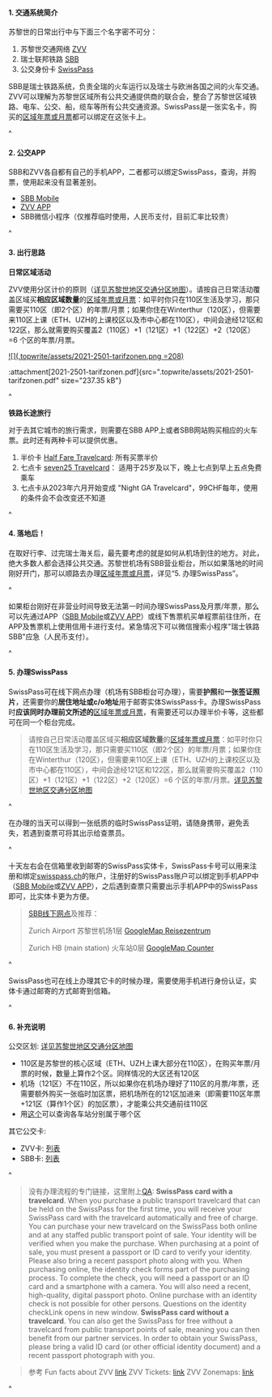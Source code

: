 #### **1. 交通系统简介**

苏黎世的日常出行中与下面三个名字密不可分：

1. 苏黎世交通网络 [ZVV](https://www.zvv.ch/zvv/en/home.html)
2. 瑞士联邦铁路 [SBB](https://www.sbb.ch/en)
3. 公交身份卡 [SwissPass](https://www.swisspass.ch/info/welcome)

SBB是瑞士铁路系统，负责全瑞的火车运行以及瑞士与欧洲各国之间的火车交通。ZVV可以理解为苏黎世区域所有公共交通提供商的联合会，整合了苏黎世区域铁路、电车、公交、船，缆车等所有公共交通资源。SwissPass是一张实名卡，购买的[区域年票或月票](https://www.zvv.ch/zvv/en/travelcards-and-tickets/travelcards/networkpass.html)都可以绑定在这张卡上。

^

#### **2. 公交APP**

SBB和ZVV各自都有自己的手机APP，二者都可以绑定SwissPass，查询，并购票，使用起来没有显著差别。

* [SBB Mobile](https://www.sbb.ch/de/fahrplan/mobile-fahrplaene/sbb-mobile.html)
* [ZVV APP](https://www.zvv.ch/zvv/de/service/apps/zvv-app.html)
* SBB微信小程序（仅推荐临时使用，人民币支付，目前汇率比较贵）

^

#### **3. 出行思路**

**日常区域活动**

ZVV使用分区计价的原则（[详见苏黎世地区交通分区地图](https://www.zvv.ch/zvv/en/travelcards-and-tickets/zones/zone-maps.html)）。请按自己日常活动覆盖区域买**相应区域数量**的[区域年票或月票](https://www.zvv.ch/zvv/en/travelcards-and-tickets/travelcards/networkpass.html)：如平时你只在110区生活及学习，那只需要买110区（即2个区）的年票/月票；如果你住在Winterthur（120区），但需要来110区上课（ETH、UZH的上课校区以及市中心都在110区），中间会途经121区和122区，那么就需要购买覆盖2（110区）+1（121区）+1（122区）+2（120区）=6 个区的年票/月票。

[![](.topwrite/assets/2021-2501-tarifzonen.png =208)](https://www.zvv.ch/zvv-assets/abos-und-tickets/zonen/2021-2501-tarifzonen.pdf)

:attachment[2021-2501-tarifzonen.pdf]{src=".topwrite/assets/2021-2501-tarifzonen.pdf" size="237.35 kB"}

^

**铁路长途旅行**

对于去其它城市的旅行需求，则需要在SBB APP上或者SBB网站购买相应的火车票。此时还有两种卡可以提供优惠。

1. 半价卡 [Half Fare Travelcard](https://www.sbb.ch/en/travelcards-and-tickets/railpasses/half-fare-travelcard.html): 所有买票半价
2. 七点卡 [seven25 Travelcard](https://www.sbb.ch/en/travelcards-and-tickets/railpasses/seven25-travelcard.html)： 适用于25岁及以下，晚上七点到早上五点免费乘车
3. 七点卡从2023年六月开始变成 "Night GA Travelcard"，99CHF每年，使用的条件会不会改变还不知道

^

#### **4. 落地后**！

在取好行李、过完瑞士海关后，最先要考虑的就是如何从机场到住的地方。对此，绝大多数人都会选择公共交通。苏黎世机场有SBB营业柜台，所以如果落地的时间刚好开门，那可以顺路去办理[区域年票或月票](https://www.zvv.ch/zvv/en/travelcards-and-tickets/travelcards/networkpass.html)，详见“5. 办理SwissPass”。

^

如果柜台刚好在非营业时间导致无法第一时间办理SwissPass及月票/年票，那么可以先通过APP（[SBB Mobile](https://www.sbb.ch/de/fahrplan/mobile-fahrplaene/sbb-mobile.html)或[ZVV APP](https://www.zvv.ch/zvv/de/service/apps/zvv-app.html)）或线下售票机买单程票前往住所，在APP及售票机上使用信用卡进行支付。紧急情况下可以微信搜索小程序"瑞士铁路SBB"应急（人民币支付）。

^

#### **5. 办理SwissPass**

SwissPass可在线下网点办理（机场有SBB柜台可办理），需要**护照**和**一张签证照片**，还需要你的**居住地址或c/o地址**用于邮寄实体SwissPass卡。办理SwissPass时**应该同时办理前文所述的**[区域年票或月票](https://www.zvv.ch/zvv/en/travelcards-and-tickets/travelcards/networkpass.html)，有需要还可以办理半价卡等，这些都可在同一个柜台完成。

> 请按自己日常活动覆盖区域买**相应区域数量**的[区域年票或月票](https://www.zvv.ch/zvv/en/travelcards-and-tickets/travelcards/networkpass.html)：如平时你只在110区生活及学习，那只需要买110区（即2个区）的年票/月票；如果你住在Winterthur（120区），但需要来110区上课（ETH、UZH的上课校区以及市中心都在110区），中间会途经121区和122区，那么就需要购买覆盖2（110区）+1（121区）+1（122区）+2（120区）=6 个区的年票/月票。[详见苏黎世地区交通分区地图](https://www.zvv.ch/zvv/en/travelcards-and-tickets/zones/zone-maps.html)

^

在办理的当天可以得到一张纸质的临时SwissPass证明，请随身携带，避免丢失，若遇到查票可将其出示给查票员。

^

十天左右会在信箱里收到邮寄的SwissPass实体卡，SwissPass卡号可以用来注册和绑定[swisspass.ch](https://www.swisspass.ch/register)的账户，注册好的SwissPass账户可以绑定到手机APP中（[SBB Mobile](https://www.sbb.ch/de/fahrplan/mobile-fahrplaene/sbb-mobile.html)或[ZVV APP](https://www.zvv.ch/zvv/de/service/apps/zvv-app.html)），之后遇到查票只需要出示手机APP中的SwissPass即可，比实体卡更为方便。

> [SBB线下网点](https://www.sbb.ch/en/station-services/at-the-station/services-at-the-station/gift-ideas/mondaine/points-of-sale.html)及推荐：
>
> Zurich Airport 苏黎世机场1层 [GoogleMap Reisezentrum](https://goo.gl/maps/v1efYctGYJcWsb3P9)
>
> Zurich HB (main station) 火车站0层 [GoogleMap Counter](https://goo.gl/maps/JTy8Kee2fbZ5SigC9)

^

SwissPass也可在线上办理其它卡的时候办理，需要使用手机进行身份认证，实体卡通过邮寄的方式邮寄到信箱。

^

#### **6. 补充说明**

公交区划: [详见苏黎世地区交通分区地图](https://www.zvv.ch/zvv/en/travelcards-and-tickets/zones/zone-maps.html)

* 110区是苏黎世的核心区域（ETH、UZH上课大部分在110区），在购买年票/月票的时候，数量上算作2个区。同样情况的大区还有120区
* 机场（121区）不在110区，所以如果你在机场办理好了110区的月票/年票，还需要额外购买一张临时加区票，把机场所在的121区加进来（即需要110区年票+121区（算作1个区）的加区票），才能乘公共交通前往110区
* 用[这个](https://www.zvv.ch/zvv/de/fahrplan/liniennetz/regionalnetz.tab-tab_1.html)可以查询各车站分别属于哪个区

其它公交卡:

* ZVV卡: [列表](https://www.zvv.ch/zvv/en/travelcards-and-tickets/travelcards.html)
* SBB卡: [列表](https://www.sbb.ch/en/travelcards-and-tickets/railpasses.html)

^

> 没有办理流程的专门链接，这里附上[QA](https://www.sbb.ch/en/help-and-contact/produkte-services/swisspass.html#anchor3):
> **SwissPass card with a travelcard**.
> When you purchase a public transport travelcard that can be held on the SwissPass for the first time, you will receive your SwissPass card with the travelcard automatically and free of charge. You can purchase your new travelcard on the SwissPass both online and at any staffed public transport point of sale.
> Your identity will be verified when you make the purchase. When purchasing at a point of sale, you must present a passport or ID card to verify your identity. Please also bring a recent passport photo along with you.
> When purchasing online, the identity check forms part of the purchasing process. To complete the check, you will need a passport or an ID card and a smartphone with a camera. You will also need a recent, high-quality, digital passport photo.
> Online purchase with an identity check is not possible for other persons.
> Questions on the identity checkLink opens in new window.
> **SwissPass card without a travelcard**.
> You can also get the SwissPass for free without a travelcard from public transport points of sale, meaning you can then benefit from our partner services. In order to obtain your SwissPass, please bring a valid ID card (or other official identity document) and a recent passport photograph with you.

> 参考
> Fun facts about ZVV [link](https://secrets.zvv.ch/)
> ZVV Tickets: [link](https://www.zvv.ch/zvv/en/travelcards-and-tickets/tickets.html)
> ZVV Zonemaps: [link](https://www.zvv.ch/zvv/en/travelcards-and-tickets/zones/zone-maps.html)

^
